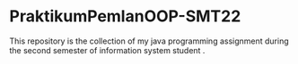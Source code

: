 # PraktikumPemlanOOP-SMT22
This repository is the collection of my java programming assignment during the second semester of information system student
.

